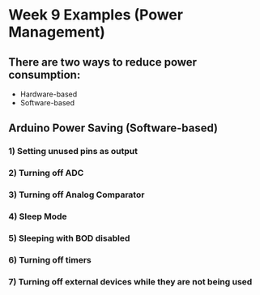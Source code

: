 # Week 9 Examples (Power Management)
## There are two ways to reduce power consumption:
- Hardware-based
- Software-based

## Arduino Power Saving (Software-based)

### 1) Setting unused pins as output

### 2) Turning off ADC

### 3) Turning off Analog Comparator

### 4) Sleep Mode

### 5) Sleeping with BOD disabled

### 6) Turning off timers

### 7) Turning off external devices while they are not being used
